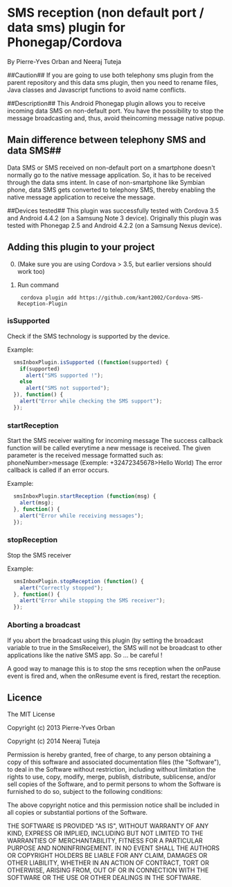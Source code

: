 SMS reception (non default port / data sms) plugin for Phonegap/Cordova
===============================
By Pierre-Yves Orban and Neeraj Tuteja

##Caution##
If you are going to use both telephony sms plugin from the parent repository and this data sms plugin, then you need to rename files, Java classes and Javascript functions to avoid name conflicts. 

##Description##
This Android Phonegap plugin allows you to receive incoming data SMS on non-default port. You have the possibility to stop the message broadcasting and, thus, avoid theincoming message native popup.

## Main difference between telephony SMS and data SMS##
Data SMS or SMS received on non-default port on a smartphone doesn't normally go to the native message application. So, it has to be received through the data sms intent. In case of non-smartphone like Symbian phone, data SMS gets converted to telephony SMS, thereby enabling the native message application to receive the message. 

##Devices tested##
This plugin was successfully tested with Cordova 3.5 and Android 4.4.2 (on a Samsung Note 3 device).
Originally this plugin was tested with Phonegap 2.5 and Android 4.2.2  (on a Samsung Nexus device).

## Adding this plugin to your project ##
0. (Make sure you are using Cordova > 3.5, but earlier versions should work too)
1. Run command
   
        cordova plugin add https://github.com/kant2002/Cordova-SMS-Reception-Plugin

### isSupported ###
Check if the SMS technology is supported by the device.

Example:
```javascript
  smsInboxPlugin.isSupported ((function(supported) {
    if(supported) 
      alert("SMS supported !");
    else
      alert("SMS not supported");
  }), function() {
    alert("Error while checking the SMS support");
  });
```

### startReception ###
Start the SMS receiver waiting for incoming message
The success callback function will be called everytime a new message is received.
The given parameter is the received message formatted such as: phoneNumber>message (Exemple: +32472345678>Hello World)
The error callback is called if an error occurs.

Example:
```javascript
  smsInboxPlugin.startReception (function(msg) {
    alert(msg);
  }, function() {
    alert("Error while receiving messages");
  });
```

### stopReception ###
Stop the SMS receiver

Example:
```javascript
  smsInboxPlugin.stopReception (function() {
    alert("Correctly stopped");
  }, function() {
    alert("Error while stopping the SMS receiver");
  });
```

### Aborting a broadcast ###
If you abort the broadcast using this plugin (by setting the broadcast variable to true in the SmsReceiver), the SMS will not be broadcast to other applications like the native SMS app. So ... be careful !

A good way to manage this is to stop the sms reception when the onPause event is fired and, when the onResume event is fired, restart the reception.
  
## Licence ##

The MIT License

Copyright (c) 2013 Pierre-Yves Orban

Copyright (c) 2014 Neeraj Tuteja

Permission is hereby granted, free of charge, to any person obtaining a copy
of this software and associated documentation files (the "Software"), to deal
in the Software without restriction, including without limitation the rights
to use, copy, modify, merge, publish, distribute, sublicense, and/or sell
copies of the Software, and to permit persons to whom the Software is
furnished to do so, subject to the following conditions:

The above copyright notice and this permission notice shall be included in
all copies or substantial portions of the Software.

THE SOFTWARE IS PROVIDED "AS IS", WITHOUT WARRANTY OF ANY KIND, EXPRESS OR
IMPLIED, INCLUDING BUT NOT LIMITED TO THE WARRANTIES OF MERCHANTABILITY,
FITNESS FOR A PARTICULAR PURPOSE AND NONINFRINGEMENT. IN NO EVENT SHALL THE
AUTHORS OR COPYRIGHT HOLDERS BE LIABLE FOR ANY CLAIM, DAMAGES OR OTHER
LIABILITY, WHETHER IN AN ACTION OF CONTRACT, TORT OR OTHERWISE, ARISING FROM,
OUT OF OR IN CONNECTION WITH THE SOFTWARE OR THE USE OR OTHER DEALINGS IN
THE SOFTWARE.
